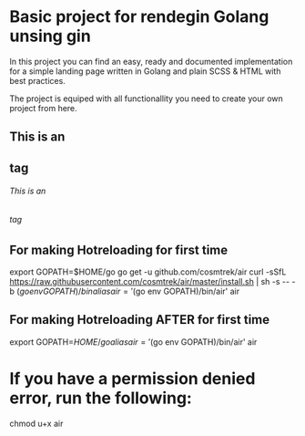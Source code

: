 # Basic project for rendegin Golang unsing gin

In this project you can find an easy, ready and documented implementation for a simple landing page written in Golang and plain SCSS & HTML with best practices.

The project is equiped with all functionallity you need to create your own project from here.

## This is an <h2> tag

###### This is an <h6> tag

## For making Hotreloading for first time

export GOPATH=$HOME/go
go get -u github.com/cosmtrek/air
curl -sSfL https://raw.githubusercontent.com/cosmtrek/air/master/install.sh | sh -s -- -b $(go env GOPATH)/bin
alias air='$(go env GOPATH)/bin/air'
air

## For making Hotreloading AFTER for first time

export GOPATH=$HOME/go
alias air='$(go env GOPATH)/bin/air'
air

# If you have a permission denied error, run the following:

chmod u+x air
